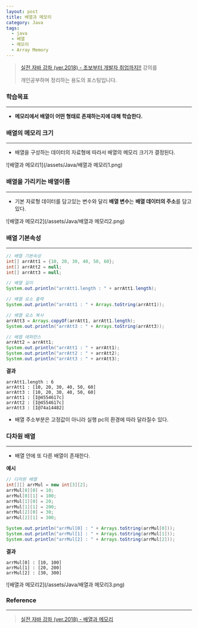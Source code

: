 ```yaml
---
layout: post
title: 배열과 메모리
category: Java
tags:
  - java
  - 배열
  - 메모리
  - Array Memory
---
```




> [실전 자바 강좌 (ver.2018) - 초보부터 개발자 취업까지!!](https://www.inflearn.com/course/%EC%8B%A4%EC%A0%84-%EC%9E%90%EB%B0%94_java-renew/) 강의를
>
> 개인공부하며 정리하는 용도의 포스팅입니다.



### 학습목표

---

- **메모리에서 배열이 어떤 형태로 존재하는지에 대해 학습한다.**



### 배열의 메모리 크기

---

- 배열을 구성하는 데이터의 자료형에 따라서 배열의 메모리 크기가 결정된다.

![배열과 메모리1](/assets/Java/배열과 메모리1.png)





### 배열을 가리키는 배열이름

---

- 기본 자료형 데이터를 담고있는 변수와 달리 **배열 변수**는 **배열 데이터의 주소**를 담고 있다.

![배열과 메모리2](/assets/Java/배열과 메모리2.png)



### 배열 기본속성

---



```java
// 배열 기본속성
int[] arrAtt1 = {10, 20, 30, 40, 50, 60};
int[] arrAtt2 = null;
int[] arrAtt3 = null;

// 배열 길이
System.out.println("arrAtt1.length : " + arrAtt1.length);

// 배열 요소 출력
System.out.println("arrAtt1 : " + Arrays.toString(arrAtt1));

// 배열 요소 복사
arrAtt3 = Arrays.copyOf(arrAtt1, arrAtt1.length);
System.out.println("arrAtt3 : " + Arrays.toString(arrAtt3));

// 배열 레퍼런스
arrAtt2 = arrAtt1;
System.out.println("arrAtt1 : " + arrAtt1);
System.out.println("arrAtt2 : " + arrAtt2);
System.out.println("arrAtt3 : " + arrAtt3);

```



**결과**

```
arrAtt1.length : 6
arrAtt1 : [10, 20, 30, 40, 50, 60]
arrAtt3 : [10, 20, 30, 40, 50, 60]
arrAtt1 : [I@4554617c]
arrAtt2 : [I@4554617c]
arrAtt3 : [I@74a14482]
```

- 배열 주소부분은 고정값이 아니라 실행 pc의 환경에 따라 달라질수 있다.



### 다차원 배열

---

- 배열 안에 또 다른 배열이 존재한다.



**예시**

```java
// 다차원 배열
int[][] arrMul = new int[3][2];
arrMul[0][0] = 10;
arrMul[0][1] = 100;
arrMul[1][0] = 20;
arrMul[1][1] = 200;
arrMul[2][0] = 30;
arrMul[2][1] = 300;

System.out.println("arrMul[0] : " + Arrays.toString(arrMul[0]));
System.out.println("arrMul[1] : " + Arrays.toString(arrMul[1]));
System.out.println("arrMul[2] : " + Arrays.toString(arrMul[2]));
```



**결과**

```
arrMul[0] : [10, 100]
arrMul[1] : [20, 200]
arrMul[2] : [30, 300]
```

![배열과 메모리2](/assets/Java/배열과 메모리3.png)



### Reference

---

> [실전 자바 강좌 (ver.2018) - 배열과 메모리](https://www.inflearn.com/course/%EC%8B%A4%EC%A0%84-%EC%9E%90%EB%B0%94_java-renew/%EB%B0%B0%EC%97%B4%EA%B3%BC-%EB%A9%94%EB%AA%A8%EB%A6%AC/)

